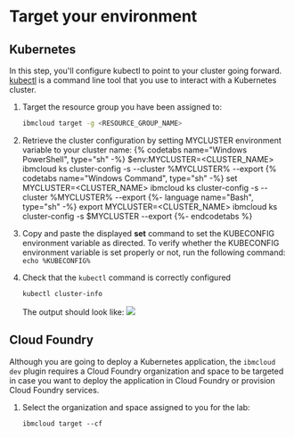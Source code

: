 # Target your environment

## Kubernetes

In this step, you'll configure kubectl to point to your cluster going forward. [kubectl](https://kubernetes.io/docs/user-guide/kubectl-overview/) is a command line tool that you use to interact with a Kubernetes cluster.

1. Target the resource group you have been assigned to:
   ```sh
   ibmcloud target -g <RESOURCE_GROUP_NAME>
   ```
1. Retrieve the cluster configuration by setting MYCLUSTER environment variable to your cluster name:
   {% codetabs name="Windows PowerShell", type="sh" -%}
$env:MYCLUSTER=<CLUSTER_NAME>
ibmcloud ks cluster-config -s --cluster %MYCLUSTER% --export
   {% codetabs name="Windows Command", type="sh" -%}
set MYCLUSTER=<CLUSTER_NAME>
ibmcloud ks cluster-config -s --cluster %MYCLUSTER% --export
   {%- language name="Bash", type="sh" -%}
export MYCLUSTER=<CLUSTER_NAME>
ibmcloud ks cluster-config -s $MYCLUSTER --export
   {%- endcodetabs %}
1. Copy and paste the displayed **set** command to set the KUBECONFIG environment variable as directed. To verify whether the KUBECONFIG environment variable is set properly or not, run the following command: `echo %KUBECONFIG%`
1. Check that the `kubectl` command is correctly configured
   ```sh
   kubectl cluster-info
   ```

   The output should look like:
   ![](images/kubectl_cluster-info.png)

## Cloud Foundry

Although you are going to deploy a Kubernetes application, the `ibmcloud dev` plugin requires a Cloud Foundry organization and space to be targeted in case you want to deploy the application in Cloud Foundry or provision Cloud Foundry services.

1. Select the organization and space assigned to you for the lab:
   ```
   ibmcloud target --cf
   ```
